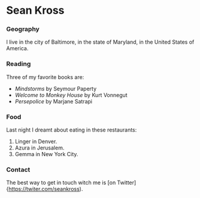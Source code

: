 # Sean Kross

### Geography

I live in the city of Baltimore, in the state of Maryland, in the United States of America.

### Reading

Three of my favorite books are:

- *Mindstorms* by Seymour Paperty
- *Welcome to Monkey House* by Kurt Vonnegut 
- *Persepolice* by Marjane Satrapi

### Food

Last night I dreamt about eating in these restaurants:

1. Linger in Denver.
2. Azura in Jerusalem.
3. Gemma in New York City.

### Contact

The best way to get in touch witch me is [on Twitter]{https://twiter.com/seankross).
